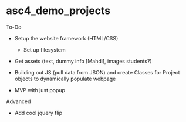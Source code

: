 # asc4_demo_projects

To-Do
* Setup the website framework (HTML/CSS)
  * Set up filesystem

* Get assets (text, dummy info [Mahdi], images students?)
* Building out JS (pull data from JSON) and create Classes for Project objects to dynamically populate webpage
* MVP with just popup

Advanced
* Add cool jquery flip
